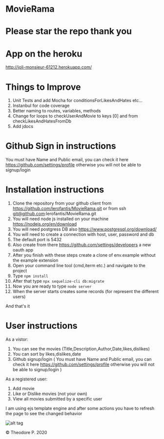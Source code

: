 # MovieRama

# Please star the repo thank you

# App on the heroku

http://joli-monsieur-61212.herokuapp.com/

# Things to Improve

1) Unit Tests and add Mocha for conditionsForLikesAndHates etc...
2) Instanbul for code coverage
3) Better naming to routes, variables, methods
4) Change for loops to checkUserAndMovie to keys [0] and from checkLikesAndHatesFromDb 
5) Add jdocs

# Github Sign in instructions

You must have Name and Public email, you can check it here https://github.com/settings/profile otherwise you will not be able to signup/login

# Installation instructions

1) Clone the repository from your github client from https://github.com/Ierofantis/MovieRama.git or from ssh git@github.com:Ierofantis/MovieRama.git
2) You will need node js installed on your machine https://nodejs.org/en/download
3) You will need postgress DB also https://www.postgresql.org/download/
4) You will need to create a connection with host, user, password and db 
5) The default port is 5432
6) Also create from there https://github.com/settings/developers a new oauth app
7) After you finish with these steps create a clone of env.example without the example extension
8) Open your command line tool (cmd,iterm etc.) and navigate to the project
9) Type `npm install`
10) After that type `npx sequelize-cli db:migrate`
11) Now you are ready to type `node server`
12) When the server starts creates some records (for represent the different users)

And that's it

# User instructions

As a vistor:

1) You can see the movies (Title,Description,Author,Date,likes,dislikes)
2) You can sort by likes,dislikes,date
3) Github signup/login ( You must have Name and Public email, you can check it here https://github.com/settings/profile otherwise you will not be able to signup/login )

As a registered user:

1) Add movie
2) Like or Dislike movies (not your own)
3) View all movies submitted by a specific user

I am using ejs template engine and after some actions you have to refresh the page to see the changed behavior

![alt tag](https://i.imgur.com/yCbxIDj.jpg)

© Theodore P. 2020

